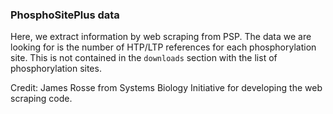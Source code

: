 ### PhosphoSitePlus data



Here, we extract information by web scraping from PSP.  The data we are looking for is the number of HTP/LTP references for each
phosphorylation site.  This is not contained in the `downloads` section with the list of phosphorylation sites.

Credit: James Rosse from Systems Biology Initiative for developing the web scraping code. 
